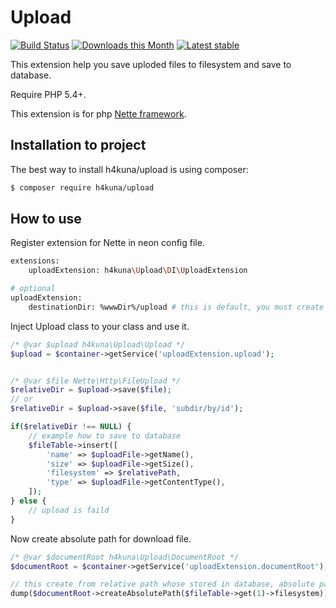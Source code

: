 Upload
==========
[![Build Status](https://travis-ci.org/h4kuna/upload.svg?branch=master)](https://travis-ci.org/h4kuna/upload)
[![Downloads this Month](https://img.shields.io/packagist/dm/h4kuna/upload.svg)](https://packagist.org/packages/h4kuna/upload)
[![Latest stable](https://img.shields.io/packagist/v/h4kuna/upload.svg)](https://packagist.org/packages/h4kuna/upload)

This extension help you save uploded files to filesystem and save to database.

Require PHP 5.4+.

This extension is for php [Nette framework](//github.com/nette/nette).

Installation to project
-----------------------
The best way to install h4kuna/upload is using composer:
```sh
$ composer require h4kuna/upload
```

How to use
-----------
Register extension for Nette in neon config file.
```sh
extensions:
    uploadExtension: h4kuna\Upload\DI\UploadExtension

# optional
uploadExtension:
	destinationDir: %wwwDir%/upload # this is default, you must create like writeable
```

Inject Upload class to your class and use it.
```php
/* @var $upload h4kuna\Upload\Upload */
$upload = $container->getService('uploadExtension.upload');


/* @var $file Nette\Http\FileUpload */
$relativeDir = $upload->save($file);
// or
$relativeDir = $upload->save($file, 'subdir/by/id');

if($relativeDir !== NULL) {
	// example how to save to database
	$fileTable->insert([
		'name' => $uploadFile->getName(),
		'size' => $uploadFile->getSize(),
		'filesystem' => $relativePath,
		'type' => $uploadFile->getContentType(),
	]);
} else {
	// upload is faild
}
```

Now create absolute path for download file.
```php
/* @var $documentRoot h4kuna\Upload\DocumentRoot */
$documentRoot = $container->getService('uploadExtension.documentRoot');

// this create from relative path whose stored in database, absolute path for download file
dump($documentRoot->createAbsolutePath($fileTable->get(1)->filesystem));
```

